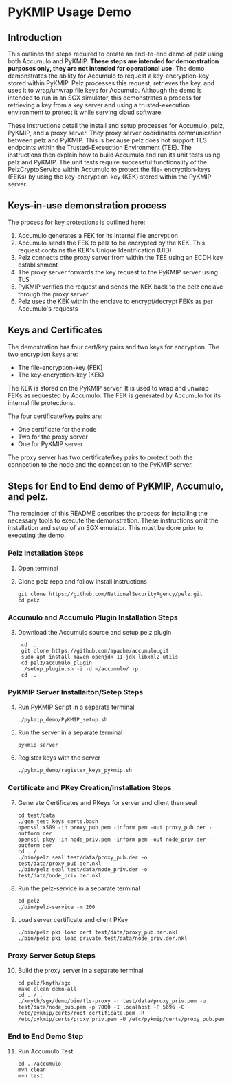 # PyKMIP Usage Demo

## Introduction
This outlines the steps required to create an end-to-end demo of pelz using both Accumulo and
PyKMIP. **These steps are intended for demonstration purposes only, they are not intended for
operational use.** The demo demonstrates the ability for Accumulo to request a key-encryption-key
stored within PyKMIP. Pelz processes this request, retrieves the key, and uses it to wrap/unwrap
file keys for Accumulo. Although the demo is intended to run in an SGX simulator, this demonstrates
a process for retrieving a key from a key server and using a trusted-execution environment to
protect it while serving cloud software.

These instructions detail the install and setup processes for Accumulo, pelz, PyKMIP, and a proxy
server. They proxy server coordinates communication between pelz and PyKMIP. This is because pelz
does not support TLS endpoints within the Trusted-Exceuction Environment (TEE). The instructions
then explain how to build Accumulo and run its unit tests using pelz and PyKMIP. The unit tests
require successful functionality of the PelzCryptoService within Accumulo to protect the file-
encryption-keys (FEKs) by using the key-encryption-key (KEK) stored within the PyKMIP server. 

## Keys-in-use demonstration process

The process for key protections is outlined here:  

1. Accumulo generates a FEK for its internal file encryption
2. Accumulo sends the FEK to pelz to be encrypted by the KEK. This request contains the KEK's
  Unique Identification (UID)
3. Pelz connects othe proxy server from within the TEE using an ECDH key establishment
4. The proxy server forwards the key request to the PyKMIP server using TLS
5. PyKMIP verifies the request and sends the KEK back to the pelz enclave through the proxy server
6. Pelz uses the KEK within the enclave to encrypt/decrypt FEKs as per Accumulo's requests

## Keys and Certificates

The demostration has four cert/key pairs and two keys for encryption. The two encryption keys are:  

 * The file-encryption-key (FEK)
 * The key-encryption-key (KEK) 

The KEK is stored on the PyKMIP server. It is used to wrap and unwrap FEKs as requested by Accumulo.
The FEK is generated by Accumulo for its internal file protections.  

The four certificate/key pairs are:  

 * One certificate for the node
 * Two for the proxy server
 * One for PyKMIP server

The proxy server has two certificate/key pairs to protect both the connection to the node and the
connection to the PyKMIP server.

## Steps for End to End demo of PyKMIP, Accumulo, and pelz. 
The remainder of this README describes the process for installing the necessary tools to execute
the demonstration. These instructions omit the installation and setup of an SGX emulator. This must
be done prior to executing the demo.

### Pelz Installation Steps
1.  Open terminal
2.	Clone pelz repo and follow install instructions

		git clone https://github.com/NationalSecurityAgency/pelz.git
		cd pelz

### Accumulo and Accumulo Plugin Installation Steps 
3. Download the Accumulo source and setup pelz plugin

		cd ..
		git clone https://github.com/apache/accumulo.git
		sudo apt install maven openjdk-11-jdk libxml2-utils
		cd pelz/accumulo_plugin
		./setup_plugin.sh -i -d ~/accumulo/ -p
		cd ..

### PyKMIP Server Installaiton/Setep Steps
4.  Run PyKMIP Script in a separate terminal

		./pykmip_demo/PyKMIP_setup.sh

5.  Run the server in a separate terminal

		pykmip-server

6.  Register keys with the server

		./pykmip_demo/register_keys_pykmip.sh


### Certificate and PKey Creation/Installation Steps
7.	Generate Certificates and PKeys for server and client then seal

		cd test/data
		./gen_test_keys_certs.bash
		openssl x509 -in proxy_pub.pem -inform pem -out proxy_pub.der -outform der
		openssl pkey -in node_priv.pem -inform pem -out node_priv.der -outform der
		cd ../..
		./bin/pelz seal test/data/proxy_pub.der -o test/data/proxy_pub.der.nkl
		./bin/pelz seal test/data/node_priv.der -o test/data/node_priv.der.nkl

8.	Run the pelz-service in a separate terminal

		cd pelz
		./bin/pelz-service -m 200

9.	Load server certificate and client PKey

		./bin/pelz pki load cert test/data/proxy_pub.der.nkl
		./bin/pelz pki load private test/data/node_priv.der.nkl

### Proxy Server Setup Steps
10.	Build the proxy server in a separate terminal

		cd pelz/kmyth/sgx
		make clean demo-all
		cd ../..
		./kmyth/sgx/demo/bin/tls-proxy -r test/data/proxy_priv.pem -u test/data/node_pub.pem -p 7000 -I localhost -P 5696 -C /etc/pykmip/certs/root_certificate.pem -R /etc/pykmip/certs/proxy_priv.pem -U /etc/pykmip/certs/proxy_pub.pem

### End to End Demo Step
11. Run Accumulo Test

		cd ../accumulo
		mvn clean
		mvn test


